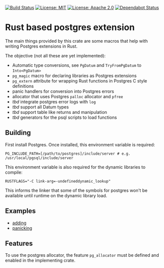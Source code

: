 
[![Build Status](https://travis-ci.org/bluejekyll/pg-extend-rs.svg?branch=master)](https://travis-ci.org/bluejekyll/pg-extend-rs)
[![License: MIT](https://img.shields.io/badge/license-MIT-blue.svg)](LICENSE-MIT)
[![License: Apache 2.0](https://img.shields.io/badge/license-Apache_2.0-blue.svg)](LICENSE-APACHE)
[![Dependabot Status](https://api.dependabot.com/badges/status?host=github&repo=bluejekyll/pg-extend-rs)](https://dependabot.com)

# Rust based postgres extension

The main things provided by this crate are some macros that help with writing Postgres extensions in Rust.

The objective (not all these are yet implemented):

- Automatic type conversions, see `PgDatum` and `TryFromPgDatum` to `Into<PgDatum>`
- `pg_magic` macro for declaring libraries as Postgres extensions
- `pg_extern` attribute for wrapping Rust functions in Postgres C style definitions
- panic handlers for conversion into Postgres errors
- allocator that uses Postgres `palloc` allocator and `pfree`
- *tbd* integrate postgres error logs with `log`
- *tbd* support all Datum types
- *tbd* support table like returns and manipulation
- *tbd* generators for the psql scripts to load functions

## Building

First install Postgres. Once installed, this environment variable is required:

`PG_INCLUDE_PATH=[/path/to/postgres]/include/server # e.g. /usr/local/pgsql/include/server`

This environment variable is also required for the dynamic libraries to compile:

`RUSTFLAGS="-C link-arg=-undefineddynamic_lookup"`

This informs the linker that some of the symbols for postgres won't be available until runtime on the dynamic library load.

## Examples

- [adding](https://github.com/bluejekyll/pg-extend-rs/tree/master/examples/adding)
- [panicking](https://github.com/bluejekyll/pg-extend-rs/tree/master/examples/panicking)

## Features

To use the postgres allocator, the feature `pg_allocator` must be defined and enabled in the implementing crate.
